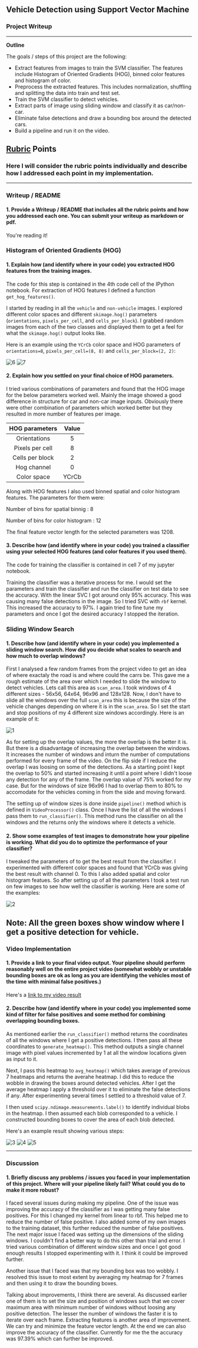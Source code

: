 ## Vehicle Detection using Support Vector Machine
### Project Writeup

---

**Outline**

The goals / steps of this project are the following:
* Extract features from images to train the SVM classifier. The features include Histogram of Oriented Gradients (HOG), binned color features and histogram of color.
* Preprocess the extracted features. This includes normalization, shuffling and splitting the data into train and test set.
* Train the SVM classifier to detect vehicles.
* Extract parts of image using sliding window and classify it as car/non-car.
* Eliminate false detections and draw a bounding box around the detected cars.
* Build a pipeline and run it on the video.


[//]: # (Image References)
[image1]: ./examples/car_not_car.png
[image2]: ./examples/HOG_example.jpg
[image3]: ./examples/sliding_windows.jpg
[image4]: ./examples/sliding_window.jpg
[image5]: ./examples/bboxes_and_heat.png
[image6]: ./examples/labels_map.png
[image7]: ./examples/output_bboxes.png
[video1]: ./project_video.mp4

## [Rubric](https://review.udacity.com/#!/rubrics/513/view) Points
### Here I will consider the rubric points individually and describe how I addressed each point in my implementation.  

---
### Writeup / README

#### 1. Provide a Writeup / README that includes all the rubric points and how you addressed each one.  You can submit your writeup as markdown or pdf.  

You're reading it!

### Histogram of Oriented Gradients (HOG)

#### 1. Explain how (and identify where in your code) you extracted HOG features from the training images.

The code for this step is contained in the 4th code cell of the IPython notebook. For extraction of HOG features I defined a function `get_hog_features()`.

I started by reading in all the `vehicle` and `non-vehicle` images. I explored different color spaces and different `skimage.hog()` parameters (`orientations`, `pixels_per_cell`, and `cells_per_block`).  I grabbed random images from each of the two classes and displayed them to get a feel for what the `skimage.hog()` output looks like.

Here is an example using the `YCrCb` color space and HOG parameters of `orientations=8`, `pixels_per_cell=(8, 8)` and `cells_per_block=(2, 2)`:


![6](https://github.com/nikhil-sinnarkar/CarND-Vehicle-Detection-master/blob/master/writeup/6.png)
![7](https://github.com/nikhil-sinnarkar/CarND-Vehicle-Detection-master/blob/master/writeup/7.png)

#### 2. Explain how you settled on your final choice of HOG parameters.

I tried various combinations of parameters and found that the HOG image for the below parameters worked well. Mainly the image showed a good difference in structure for car and non-car image inputs. Obviously there were other combination of parameters which worked better but they resulted in more number of features per image. 

| HOG parameters         		|     Value           |
|:-------------------------:|:-------------------:|
| Orientations              | 5                   |
| Pixels per cell           | 8                   |
| Cells per block           | 2                   |
| Hog channel               | 0                   |
| Color space               | YCrCb               |

Along with HOG features I also used binned spatial and color histogram features. The parameters for them were:

Number of bins for spatial binnig : 8

Number of bins for color histogram : 12

The final feature vector length for the selected parameters was 1208.

#### 3. Describe how (and identify where in your code) you trained a classifier using your selected HOG features (and color features if you used them).

The code for training the classifier is contained in cell 7 of my jupyter notebook.

Training the classifier was a iterative process for me. I would set the parameters and train the classifier and run the classifier on test data to see the accuracy. With the linear SVC I got around only 95% accuracy. This was causing many false detections in the image. So I tried SVC with `rbf` kernel. This increased the accuracy to 97%. I again tried to fine tune my parameters and once I got the desired accuracy I stopped the iteration.

### Sliding Window Search

#### 1. Describe how (and identify where in your code) you implemented a sliding window search.  How did you decide what scales to search and how much to overlap windows?

First I analysed a few random frames from the project video to get an idea of where exactaly the road is and where could the carrs be. This gave me a rough estimate of the area over which I needed to slide the window to detect vehicles. Lets call this area as `scan_area`. I took windows of 4 different sizes - 56x56, 64x64, 96x96 and 128x128. Now, I don't have to slide all the windows over the full `scan_area` this is because the size of the vehicle changes depending on where it is in the `scan_area`. So I set the start and stop positions of my 4 different size windows accordingly. Here is an example of it:

![1](https://github.com/nikhil-sinnarkar/CarND-Vehicle-Detection-master/blob/master/writeup/1.png)

As for setting up the overlap values, the more the overlap is the better it is. But there is a disadvantage of increasing the overlap between the windows. It increases the number of windows and inturn the number of computations performed for every frame of the video. On the flip side if I reduce the overlap I was loosing on some of the detections. As a starting point I kept the overlap to 50% and started increasing it until a point where I didn't loose any detection for any of the frame. The overlap value of 75% worked for my case. But for the windows of size 96x96 I had to overlap them to 80% to accomodate for the vehicles coming in from the side and moving forward.

The setting up of window sizes is done inside `pipeline()` method which is defined in `VideoProcessor()` class. Once I have the list of all the windows I pass them to `run_classifier()`. This method runs the classifier on all the windows and the returns only the windows where it detects a vehicle. 

#### 2. Show some examples of test images to demonstrate how your pipeline is working.  What did you do to optimize the performance of your classifier?

I tweaked the parameters of to get the best result from the classifier. I experimented with different color spaces and found that YCrCb was giving the best result with channel 0. To this I also added spatial and color histogram featues. So after setting up of all the parameters I took a test run on few images to see how well the classifier is working. Here are some of the examples:


![2](https://github.com/nikhil-sinnarkar/CarND-Vehicle-Detection-master/blob/master/writeup/2.png)

Note: All the green boxes show window where I get a positive detection for vehicle.
---

### Video Implementation

#### 1. Provide a link to your final video output.  Your pipeline should perform reasonably well on the entire project video (somewhat wobbly or unstable bounding boxes are ok as long as you are identifying the vehicles most of the time with minimal false positives.)
Here's a [link to my video result](https://github.com/nikhil-sinnarkar/CarND-Vehicle-Detection-master/blob/master/video_output/project_video.mp4)


#### 2. Describe how (and identify where in your code) you implemented some kind of filter for false positives and some method for combining overlapping bounding boxes.

As mentioned earlier the `run_classifier()` method returns the coordinates of all the windows where I get a positive detections. I then pass all these coordinates to `generate_heatmap()`. This method outputs a single channel image with pixel values incremented by 1 at all the window locations given as input to it.

Next, I pass this heatmap to `avg_heatmap()` which takes average of previous 7 heatmaps and returns the averahe heatmap. I did this to reduce the wobble in drawing the boxes around detected vehicles. 
After I get the average heatmap I apply a threshold over it to eliminate the false detections if any. After experimenting several times I settled to a threshold value of 7.

I then used `scipy.ndimage.measurements.label()` to identify individual blobs in the heatmap.  I then assumed each blob corresponded to a vehicle.  I constructed bounding boxes to cover the area of each blob detected.  

Here's an example result showing various steps:

![3](https://github.com/nikhil-sinnarkar/CarND-Vehicle-Detection-master/blob/master/writeup/3.png)
![4](https://github.com/nikhil-sinnarkar/CarND-Vehicle-Detection-master/blob/master/writeup/4.png)
![5](https://github.com/nikhil-sinnarkar/CarND-Vehicle-Detection-master/blob/master/writeup/5.png)

---

### Discussion

#### 1. Briefly discuss any problems / issues you faced in your implementation of this project.  Where will your pipeline likely fail?  What could you do to make it more robust?

I faced several issues during making my pipeline. One of the issue was improving the accuracy of the classifier as I was getting many false positives. For this I changed my kernel from linear to rbf. This helped me to reduce the number of false positive. I also added some of my own images to the training dataset, this further reduced the number of false positives. The next major issue I faced was setting up the dimensions of the sliding windows. I couldn't find a better way to do this other than trial and error. I tried various combination of different window sizes and once I got good enough results I stopped experimenting with it. I think it could be improved further. 

Another issue that I faced was that my bounding box was too wobbly. I resolved this issue to most extent by averaging my heatmap for 7 frames and then using it to draw the bounding boxes.

Talking about improvements, I think there are several. As discussed earlier one of them is to set the size and position of windows such that we cover maximum area with minimum number of windows without loosing any positive detection. The lesser the number of windows the faster it is to iterate over each frame. Extracting features is another area of improvement. We can try and minimize the feature vector length. At the end we can also improve the accuracy of the classifier. Currently for me the the accuracy was 97.39% which can further be improved.

